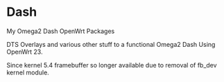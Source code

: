 # Dash
My Omega2 Dash OpenWrt Packages

DTS Overlays and various other stuff to a functional Omega2 Dash Using OpenWrt 23.  

Since kernel 5.4 framebuffer so longer available due to removal of fb_dev kernel module.
